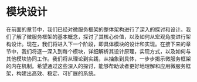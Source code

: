 # 模块设计

在前面的章节中，我们已经对微服务框架的整体架构进行了深入的探讨和设计。我们了解了微服务框架的基本概念，探讨了其核心价值，以及如何从宏观角度进行架构设计。现在，我们将进入下一个阶段，即具体模块的设计和实现。在接下来的章节中，我们将逐一深入到每个模块，详细解析其设计原理，实现方式，以及如何与其他模块协同工作。我们将从理论到实践，从抽象到具体，一步步揭示微服务框架的内在机制。希望通过这些深入的探讨，能够帮助读者更好地理解和应用微服务框架，构建出高效、稳定、可扩展的系统。
